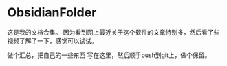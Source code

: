 # ObsidianFolder


这是我的文档合集。
因为看到网上最近关于这个软件的文章特别多，然后看了些视频了解了一下，感觉可以试试。

做个汇总，把自己的一些东西 写在这里，然后顺手push到git上，做个保留。